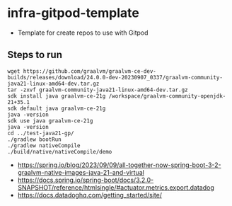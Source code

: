 # infra-gitpod-template

- Template for create repos to use with Gitpod

## Steps to run
```
wget https://github.com/graalvm/graalvm-ce-dev-builds/releases/download/24.0.0-dev-20230907_0337/graalvm-community-java21-linux-amd64-dev.tar.gz
tar -zxvf graalvm-community-java21-linux-amd64-dev.tar.gz 
sdk install java graalvm-ce-21g /workspace/graalvm-community-openjdk-21+35.1
sdk default java graalvm-ce-21g
java -version
sdk use java graalvm-ce-21g
java -version
cd ../test-java21-gp/
./gradlew bootRun
./gradlew nativeCompile
./build/native/nativeCompile/demo
```
- https://spring.io/blog/2023/09/09/all-together-now-spring-boot-3-2-graalvm-native-images-java-21-and-virtual
- https://docs.spring.io/spring-boot/docs/3.2.0-SNAPSHOT/reference/htmlsingle/#actuator.metrics.export.datadog
- https://docs.datadoghq.com/getting_started/site/